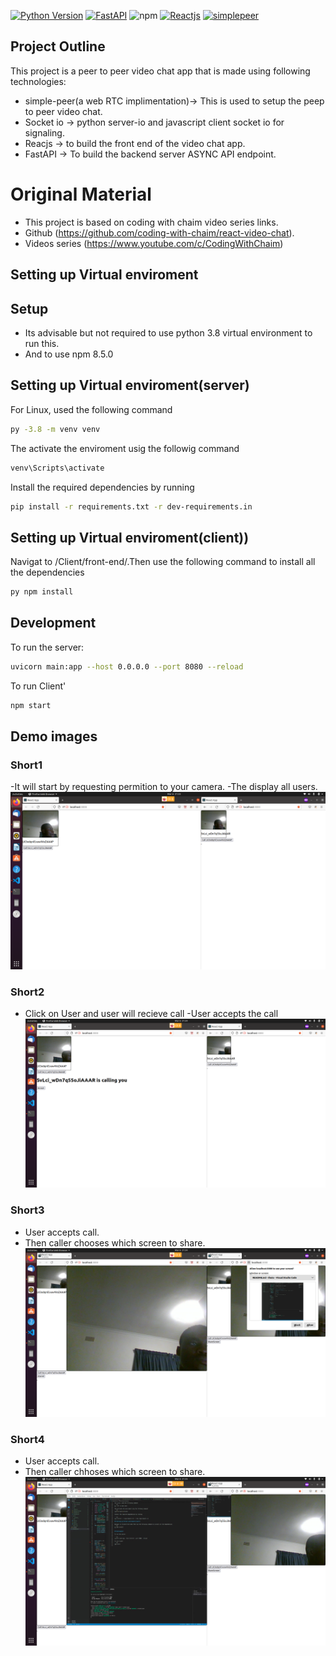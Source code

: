 [![Python Version](https://img.shields.io/badge/python-3.8-blue?logo=Python&logoColor=yellow)](https://docs.python.org/3.8/)
[![FastAPI](https://img.shields.io/badge/FastAPI-0.68.0-009688?logo=FastAPI&labelColor=white)](https://fastapi.tiangolo.com/)
![npm](https://img.shields.io/npm/v/simple-peer.svg)
[![Reactjs](https://camo.githubusercontent.com/4e4a3b5c3e9c00501ec866e2f2466c5a6032f838aca5f2cf3b14450e39e8a2f0/68747470733a2f2f696d672e736869656c64732e696f2f62616467652f72656163742532302d2532333230323332612e7376673f267374796c653d666f722d7468652d6261646765266c6f676f3d7265616374266c6f676f436f6c6f723d253233363144414642)](https://reactjs.org/)
[![simplepeer](https://www.webfx.com/wp-content/uploads/2021/10/0370-01_webrtc_logo_thumbnail.png)
](https://www.npmjs.com/package/simple-peer)




## Project Outline
This project is a peer to peer video chat app that is made using following technologies:
- simple-peer(a web RTC implimentation)-> This is used to setup the peep to peer video chat.
- Socket io -> python server-io and javascript client socket io for signaling.
- Reacjs -> to build the front end of the video chat app.
- FastAPI -> To build the backend server ASYNC API endpoint.
# Original Material
- This project is based on coding with chaim video series links.
- Github (https://github.com/coding-with-chaim/react-video-chat).
- Videos series (https://www.youtube.com/c/CodingWithChaim) 
## Setting up Virtual enviroment
## Setup

- Its advisable but not required to use python 3.8 virtual environment to run this. 
- And to use npm 8.5.0
## Setting up Virtual enviroment(server)

For Linux, used the following command
```sh
py -3.8 -m venv venv 
```
The activate the enviroment usig the followig command
```sh
venv\Scripts\activate 
```
Install the required dependencies by running

```sh
pip install -r requirements.txt -r dev-requirements.in
```
## Setting up Virtual enviroment(client))

Navigat to /Client/front-end/.Then use the following command to install all the dependencies
```sh
py npm install
```

## Development

To run the server:

```sh
uvicorn main:app --host 0.0.0.0 --port 8080 --reload
```
To run Client'
```sh
npm start
```

## Demo images
### Short1
-It will start by requesting permition to your camera.
-The display all users.
![All_Users](https://github.com/Tshoko/Video_chat/blob/main/AllUsers.png)
### Short2
- Click on User and user will recieve call
-User accepts the call
![Calling_user](https://github.com/Tshoko/Video_chat/blob/main/Calling_User.png)
### Short3
- User accepts call.
- Then caller chooses which screen to share.
![User_choose_screen_share](https://github.com/Tshoko/Video_chat/blob/main/screen_sharing_ops.png)
### Short4
- User accepts call.
- Then caller chhoses which screen to share.
![User_screen_share](https://github.com/Tshoko/Video_chat/blob/main/screen_sharing.png)


